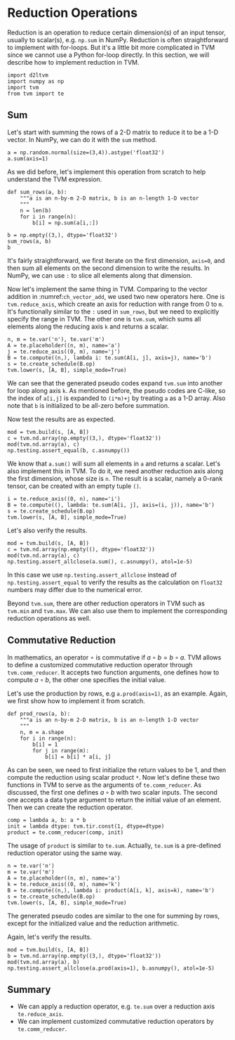 # Reduction Operations

Reduction is an operation to reduce certain dimension(s) of an input tensor, usually to scalar(s), e.g. `np.sum` in NumPy. Reduction is often straightforward to implement with for-loops. But it's a little bit more complicated in TVM since we cannot use a Python for-loop directly. In this section, we will describe how to implement reduction in TVM.

```{.python .input}
import d2ltvm
import numpy as np
import tvm
from tvm import te
```

## Sum

Let's start with summing the rows of a 2-D matrix to reduce it to be a 1-D vector. In NumPy, we can do it with the `sum` method.

```{.python .input  n=29}
a = np.random.normal(size=(3,4)).astype('float32')
a.sum(axis=1)
```

As we did before, let's implement this operation from scratch to help understand the TVM expression.

```{.python .input  n=2}
def sum_rows(a, b):
    """a is an n-by-m 2-D matrix, b is an n-length 1-D vector 
    """
    n = len(b)
    for i in range(n):
        b[i] = np.sum(a[i,:])

b = np.empty((3,), dtype='float32')
sum_rows(a, b)
b
```

It's fairly straightforward, we first iterate on the first dimension, `axis=0`, and then sum all elements on the second dimension to write the results. In NumPy, we can use `:` to slice all elements along that dimension.

Now let's implement the same thing in TVM. Comparing to the vector addition in :numref:`ch_vector_add`, we used two new operators here. One is `tvm.reduce_axis`, which create an axis for reduction with range from 0 to `m`. It's functionally similar to the `:` used in `sum_rows`, but we need to explicitly specify the range in TVM. The other one is `tvm.sum`, which sums all elements along the reducing axis `k` and returns a scalar.

```{.python .input  n=30}
n, m = te.var('n'), te.var('m')
A = te.placeholder((n, m), name='a')
j = te.reduce_axis((0, m), name='j')
B = te.compute((n,), lambda i: te.sum(A[i, j], axis=j), name='b')
s = te.create_schedule(B.op)
tvm.lower(s, [A, B], simple_mode=True)
```

We can see that the generated pseudo codes expand `tvm.sum` into another for loop along axis `k`. As mentioned before, the pseudo codes are C-like, so the index of `a[i,j]` is expanded to `(i*m)+j` by treating `a` as a 1-D array. Also note that `b` is initialized to be all-zero before summation.

Now test the results are as expected.

```{.python .input  n=5}
mod = tvm.build(s, [A, B])
c = tvm.nd.array(np.empty((3,), dtype='float32'))
mod(tvm.nd.array(a), c)
np.testing.assert_equal(b, c.asnumpy())
```

We know that `a.sum()` will sum all elements in `a` and returns a scalar. Let's also implement this in TVM. To do it, we need another reduction axis along the first dimension, whose size is `n`. The result is a scalar, namely a 0-rank tensor, can be created with an empty tuple `()`.

```{.python .input  n=31}
i = te.reduce_axis((0, n), name='i')
B = te.compute((), lambda: te.sum(A[i, j], axis=(i, j)), name='b')
s = te.create_schedule(B.op)
tvm.lower(s, [A, B], simple_mode=True)
```

Let's also verify the results.

```{.python .input  n=17}
mod = tvm.build(s, [A, B])
c = tvm.nd.array(np.empty((), dtype='float32'))
mod(tvm.nd.array(a), c)
np.testing.assert_allclose(a.sum(), c.asnumpy(), atol=1e-5)
```

In this case we use `np.testing.assert_allclose` instead of `np.testing.assert_equal` to verify the results as the calculation on `float32` numbers may differ due to the numerical error.

Beyond `tvm.sum`, there are other reduction operators in TVM such as `tvm.min` and `tvm.max`. We can also use them to implement the corresponding reduction operations as well.

## Commutative Reduction

In mathematics, an operator $\circ$ is commutative if $a\circ b = b\circ a$. TVM allows to define a customized commutative reduction operator through `tvm.comm_reducer`. It accepts two function arguments, one defines how to compute $a\circ b$, the other one specifies the initial value.

Let's use the production by rows, e.g `a.prod(axis=1)`, as an example. Again, we first show how to implement it from scratch.

```{.python .input  n=25}
def prod_rows(a, b):
    """a is an n-by-m 2-D matrix, b is an n-length 1-D vector 
    """
    n, m = a.shape
    for i in range(n):
        b[i] = 1
        for j in range(m):
            b[i] = b[i] * a[i, j]
```

As can be seen, we need to first initialize the return values to be 1, and then compute the reduction using scalar product `*`. Now let's define these two functions in TVM to serve as the arguments of `te.comm_reducer`. As discussed, the first one defines $a\circ b$ with two scalar inputs. The second one accepts a data type argument to return the initial value of an element. Then we can create the reduction operator.

```{.python .input}
comp = lambda a, b: a * b
init = lambda dtype: tvm.tir.const(1, dtype=dtype)
product = te.comm_reducer(comp, init)
```

The usage of `product` is similar to `te.sum`. Actually, `te.sum` is a pre-defined reduction operator using the same way.

```{.python .input  n=26}
n = te.var('n')
m = te.var('m')
A = te.placeholder((n, m), name='a')
k = te.reduce_axis((0, m), name='k')
B = te.compute((n,), lambda i: product(A[i, k], axis=k), name='b')
s = te.create_schedule(B.op)
tvm.lower(s, [A, B], simple_mode=True)
```

The generated pseudo codes are similar to the one for summing by rows, except for the initialized value and the reduction arithmetic.

Again, let's verify the results.

```{.python .input  n=28}
mod = tvm.build(s, [A, B])
b = tvm.nd.array(np.empty((3,), dtype='float32'))
mod(tvm.nd.array(a), b)
np.testing.assert_allclose(a.prod(axis=1), b.asnumpy(), atol=1e-5)
```

## Summary

- We can apply a reduction operator, e.g. `te.sum` over a reduction axis `te.reduce_axis`.
- We can implement customized commutative reduction operators by `te.comm_reducer`.

